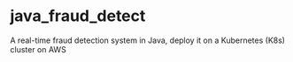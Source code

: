 # java_fraud_detect
A real-time fraud detection system in Java, deploy it on a Kubernetes (K8s) cluster on AWS
